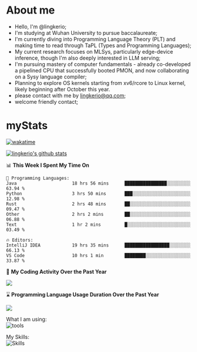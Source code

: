 # About me

- Hello, I'm @lingkerio; 
- I'm studying at Wuhan University to pursue baccalaureate;
- I'm currently diving into Programming Language Theory (PLT) and making time to read through TaPL (Types and Programming Languages);
- My current research focuses on MLSys, particularly edge-device inference, though I'm also deeply interested in LLM serving;
- I'm pursuing mastery of computer fundamentals - already co-developed a pipelined CPU that successfully booted PMON, and now collaborating on a Sysy language compiler;
- Planning to explore OS kernels starting from xv6/rcore to Linux kernel, likely beginning after October this year.
- please contact with me by lingkerio@qq.com;
- welcome friendly contact;


# myStats
[![wakatime](https://wakatime.com/badge/user/91f23013-72dc-47fa-9246-c7f1d9e4561b.svg)](https://wakatime.com/@91f23013-72dc-47fa-9246-c7f1d9e4561b)

[![lingkerio's github stats](https://github-readme-stats-neon-sigma-67.vercel.app/api?username=lingkerio&show_icons=true&theme=swift)](https://github-readme-stats-neon-sigma-67.vercel.app)

<!--START_SECTION:waka-->
📊 **This Week I Spent My Time On** 

```text
💬 Programming Languages: 
Java                     18 hrs 56 mins      ████████████████░░░░░░░░░   63.94 % 
Python                   3 hrs 50 mins       ███░░░░░░░░░░░░░░░░░░░░░░   12.98 % 
Rust                     2 hrs 48 mins       ██░░░░░░░░░░░░░░░░░░░░░░░   09.47 % 
Other                    2 hrs 2 mins        ██░░░░░░░░░░░░░░░░░░░░░░░   06.88 % 
Text                     1 hr 2 mins         █░░░░░░░░░░░░░░░░░░░░░░░░   03.49 % 

🔥 Editors: 
IntelliJ IDEA            19 hrs 35 mins      █████████████████░░░░░░░░   66.13 % 
VS Code                  10 hrs 1 min        ████████░░░░░░░░░░░░░░░░░   33.87 % 
```


<!--END_SECTION:waka-->

📅 **My Coding Activity Over the Past Year**

<a href="https://wakatime.com"><img src="https://wakatime.com/share/@lingkerio/9d8c2ccb-422f-4031-86b5-c947c7b728ba.png" /></a>

⌛ **Programming Language Usage Duration Over the Past Year**

<a href="https://wakatime.com"><img src="https://wakatime.com/share/@lingkerio/b4268c3a-49e5-469e-b094-8e53392cb864.png" /></a>

What I am using:  
![tools](https://skillicons.dev/icons?i=discord,twitter,linkedin,gitlab,git,github,neovim,vim,stackoverflow,visualstudio,vscode,pycharm,arch,debian,ubuntu)  


My Skills:  
![Skills](https://skillicons.dev/icons?i=linux,windows,c,cpp,cs,ocaml,rust,py,js)  
